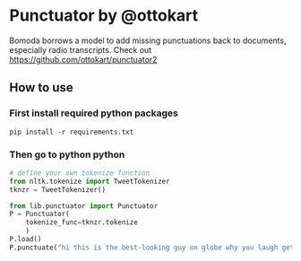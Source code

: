 # Punctuator by @ottokart

Bomoda borrows a model to add missing punctuations back to documents, especially radio transcripts.
Check out https://github.com/ottokart/punctuator2

## How to use

### First install required python packages

```shell
pip install -r requirements.txt
```

### Then go to python python

```python
# define your own tokenize function
from nltk.tokenize import TweetTokenizer
tknzr = TweetTokenizer()

from lib.punctuator import Punctuator
P = Punctuator(
    tokenize_func=tknzr.tokenize
    )
P.load()
P.punctuate("hi this is the best-looking guy on globe why you laugh get lost")
```
